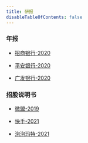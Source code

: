 ```yaml
---
title: 研报
disableTableOfContents: false
---
```


### 年报

* <a href="https://cdn.lisitede.com/research-report/%E5%B9%B4%E6%8A%A5-%E6%8B%9B%E5%95%86%E9%93%B6%E8%A1%8C-2020.pdf" target="_blank">招商银行-2020</a>

* <a href="https://cdn.lisitede.com/research-report/%E5%B9%B4%E6%8A%A5-%E5%B9%B3%E5%AE%89%E9%93%B6%E8%A1%8C-2020.pdf" target="_blank">平安银行-2020</a>

* <a href="https://cdn.lisitede.com/research-report/%E5%B9%B4%E6%8A%A5-%E5%B9%BF%E5%8F%91%E9%93%B6%E8%A1%8C-2020.pdf" target="_blank">广发银行-2020</a>

### 招股说明书

* <a href="https://cdn.lisitede.com/research-report/%E6%8B%9B%E8%82%A1%E8%AF%B4%E6%98%8E%E4%B9%A6-%E5%BE%AE%E7%9B%9F-2019.pdf" target="_blank">微盟-2019</a>

* <a href="https://cdn.lisitede.com/research-report/%E6%8B%9B%E8%82%A1%E8%AF%B4%E6%98%8E%E4%B9%A6-%E5%BE%AE%E7%9B%9F-2019.pdf" target="_blank">快手-2021</a>

* <a href="https://cdn.lisitede.com/research-report/%E6%8B%9B%E8%82%A1%E8%AF%B4%E6%98%8E%E4%B9%A6-%E6%B3%A1%E6%B3%A1%E7%8E%9B%E7%89%B9-2021.pdf" target="_blank">泡泡玛特-2021</a>
